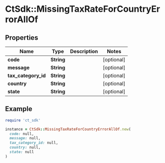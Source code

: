 # CtSdk::MissingTaxRateForCountryErrorAllOf

## Properties

| Name | Type | Description | Notes |
| ---- | ---- | ----------- | ----- |
| **code** | **String** |  | [optional] |
| **message** | **String** |  | [optional] |
| **tax_category_id** | **String** |  | [optional] |
| **country** | **String** |  | [optional] |
| **state** | **String** |  | [optional] |

## Example

```ruby
require 'ct_sdk'

instance = CtSdk::MissingTaxRateForCountryErrorAllOf.new(
  code: null,
  message: null,
  tax_category_id: null,
  country: null,
  state: null
)
```


